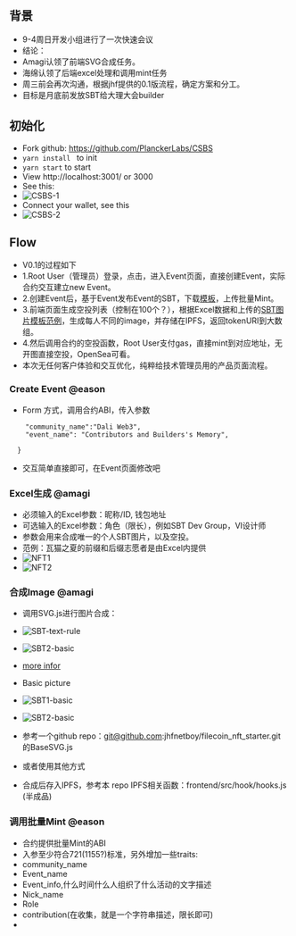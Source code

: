 ## 背景
+ 9-4周日开发小组进行了一次快速会议
+ 结论：
+ Amagi认领了前端SVG合成任务。
+ 海绵认领了后端excel处理和调用mint任务
+ 周三前会再次沟通，根据jhf提供的0.1版流程，确定方案和分工。
+ 目标是月底前发放SBT给大理大会builder

## 初始化
+ Fork github: https://github.com/PlanckerLabs/CSBS
+ ```yarn install ``` to init
+ ``` yarn start ``` to start
+ View http://localhost:3001/ or 3000
+ See this:
+ ![CSBS-1](images/csbs-1.png)
+ Connect your wallet, see this
+ ![CSBS-2](images/csbs-2.png)

## Flow
+ V0.1的过程如下
+ 1.Root User（管理员）登录，点击，进入Event页面，直接创建Event，实际合约交互建立new Event。
+ 2.创建Event后，基于Event发布Event的SBT，下载[模板](contributors-list.xlsx)，上传批量Mint。
+ 3.前端页面生成空投列表（控制在100个？），根据Excel数据和上传的[SBT图片模板范例]()，生成每人不同的image，并存储在IPFS，返回tokenURI到大数组。
+ 4.然后调用合约的空投函数，Root User支付gas，直接mint到对应地址，无开图直接空投，OpenSea可看。
+ 本次无任何客户体验和交互优化，纯粹给技术管理员用的产品页面流程。

### Create Event @eason
+ Form 方式，调用合约ABI，传入参数
``` {
    "community_name":"Dali Web3",
    "event_name": "Contributors and Builders's Memory",

  } 
```
+ 交互简单直接即可，在Event页面修改吧

### Excel生成 @amagi
+ 必须输入的Excel参数：昵称/ID, 钱包地址
+ 可选输入的Excel参数：角色（限长），例如SBT Dev Group，VI设计师
+ 参数会用来合成唯一的个人SBT图片，以及空投。
+ 范例：瓦猫之夏的前缀和后缀志愿者是由Excel内提供
+ ![NFT1](images/NFT1.png)
+ ![NFT2](images/NFT2.png)

### 合成Image @amagi
+ 调用SVG.js进行图片合成：
+ ![SBT-text-rule](images/SBT-text-rule.png)
+ ![SBT2-basic](images/SBT-text-rule2.png)
+ [more infor](https://www.figma.com/file/qSG7ADFs1P55mqttE1NQDw/%E7%93%A6%E7%8C%AB%E4%B9%8B%E5%A4%8FSBT%E8%AE%BE%E8%AE%A1?node-id=0%3A1)
+ Basic picture 
+ ![SBT1-basic](images/SBT1-basic.png)
+ ![SBT2-basic](images/SBT2-basic.png)

+ 参考一个github repo：git@github.com:jhfnetboy/filecoin_nft_starter.git 的BaseSVG.js
+ 或者使用其他方式
+ 合成后存入IPFS，参考本 repo IPFS相关函数：frontend/src/hook/hooks.js (半成品)

### 调用批量Mint @eason
+ 合约提供批量Mint的ABI
+ 入参至少符合721(1155?)标准，另外增加一些traits:
+ community_name
+ Event_name
+ Event_info,什么时间什么人组织了什么活动的文字描述
+ Nick_name
+ Role
+ contribution(在收集，就是一个字符串描述，限长即可)
+ 



